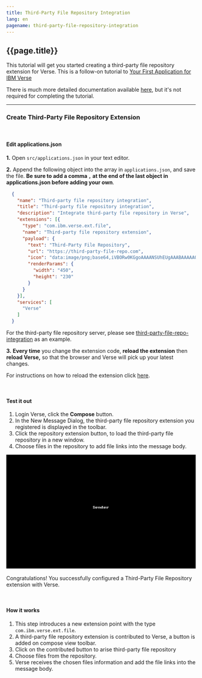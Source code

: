 ```yaml
---
title: Third-Party File Repository Integration
lang: en
pagename: third-party-file-repository-integration
---
```


## {{page.title}}

This tutorial will get you started creating a third-party file repository extension for Verse. This is a follow-on tutorial to [Your First Application for IBM Verse](../developers/#how-to-install)

There is much more detailed documentation available [here](../developers), but it's not required for completing the tutorial.


---

### Create Third-Party File Repository Extension

&nbsp;
&nbsp;

#### Edit applications.json  
__1.__ Open `src/applications.json` in your text editor.

__2.__ Append the following object into the array in `applications.json`, and save the file. __Be sure to add a comma `,` at the end of the last object in applications.json before adding your own__.

```json
  {
    "name": "Third-party file repository integration",
    "title": "Third-party file repository integration",
    "description": "Integrate third-party file repository in Verse",
    "extensions": [{
      "type": "com.ibm.verse.ext.file",
      "name": "Third-party file repository extension",
      "payload": {
        "text": "Third-Party File Repository",
        "url": "https://third-party-file-repo.com",
        "icon": "data:image/png;base64,iVBORw0KGgoAAAANSUhEUgAAABAAAAAQCAYAAAAf8/9hAAAABGdBTUEAALGPC/xhBQAAAAlwSFlzAAAOxAAADsQBlSsOGwAAAGpJREFUOE+1k4EKgDAIRC36b/3z6kLJFUpOejAYQ293si3MvFMREdHdCQQqoN73rKpTxlxMC4BLpBrBg95NxV74QQ1De/LFQVSD89YMQBgBmPUsQuoAjbYi/ovgb80ctN9BO0JbYOo73xAdbuoHJPh854UAAAAASUVORK5CYII=",
        "renderParams": {
          "width": "450",
          "height": "230"
        }
      }
    }],
    "services": [
      "Verse"
    ]
  }
```

For the third-party file repository server, please see [third-party-file-repo-integration](https://github.com/ibmverse/third-party-file-repo-integration) as an example.

__3.__ __Every time__ you change the extension code, __reload the extension__ then __reload Verse,__ so that the browser and Verse will pick up your latest changes.

For instructions on how to reload the extension click [here](../developers/#installing-to-chrome).

&nbsp;
&nbsp;

#### Test it out
1. Login Verse, click the **Compose** button.
2. In the New Message Dialog, the third-party file repository extension you registered is displayed in the toolbar.
3. Click the repository extension button, to load the third-party file repository in a new window.
4. Choose files in the repository to add file links into the message body.

![The GIF animation for Third-Party File Repository Integration](gifs/third_party_file_repository_integration.gif)

Congratulations! You successfully configured a Third-Party File Repository extension with Verse.

&nbsp;
&nbsp;

#### How it works

1. This step introduces a new extension point with the type `com.ibm.verse.ext.file`.
1. A third-party file repository extension is contributed to Verse, a button is added on compose view toolbar.
1. Click on the contributed button to arise third-party file repository
1. Choose files from the repository.
1. Verse receives the chosen files information and add the file links into the message body.